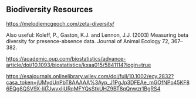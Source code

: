 ## Biodiversity Resources

https://melodiemcgeoch.com/zeta-diversity/

Also useful: Koleff, P., Gaston, K.J. and Lennon, J.J. (2003) Measuring beta diversity for presence-absence data. Journal of Animal Ecology 72, 367–382.

https://academic.oup.com/biostatistics/advance-article/doi/10.1093/biostatistics/kxaa015/5841114?login=true

https://esajournals.onlinelibrary.wiley.com/doi/full/10.1002/ecy.2832?casa_token=jUMydUnPbT8AAAAA%3Ayp_J1PgJp3DFEAe_mGOfNPo45KF86EQg8QSV9X-ljl7JwvxljURqMFYQsStkUHZ9BT8qQnwzr1BgRS4
